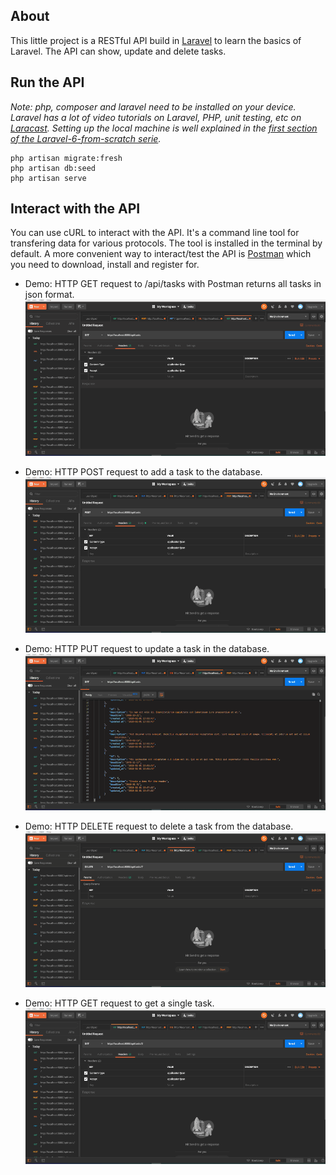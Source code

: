 ## About
This little project is a RESTful API build in [Laravel](https://github.com/laravel/laravel) to learn the basics of Laravel. The API can show, update and delete tasks.

## Run the API
*Note: php, composer and laravel need to be installed on your device. Laravel has a lot of video tutorials on Laravel, PHP, unit testing, etc on [Laracast](https://laracasts.com).*
*Setting up the local machine is well explained in the [first section of the Laravel-6-from-scratch serie](https://laracasts.com/series/laravel-6-from-scratch).*
```
php artisan migrate:fresh
php artisan db:seed
php artisan serve
```

## Interact with the API
You can use cURL to interact with the API. It's a command line tool for transfering data for various protocols. The tool is installed in the terminal by default.
A more convenient way to interact/test the API is [Postman](https://www.getpostman.com/) which you need to download, install and register for.

- Demo: HTTP GET request to /api/tasks with Postman returns all tasks in json format.
![HTTP GET request tasks demo](demo/demo_get_tasks.gif)

- Demo: HTTP POST request to add a task to the database.
![HTTP POST request demo](demo/demo_post_task.gif)

- Demo: HTTP PUT request to update a task in the database.
![HTTP PUT request demo](demo/demo_put_task.gif)

- Demo: HTTP DELETE request to delete a task from the database.
![HTTP DELETE request demo](demo/demo_delete_task.gif)

- Demo: HTTP GET request to get a single task.
![HTTP GET request demo](demo/demo_get_task.gif)